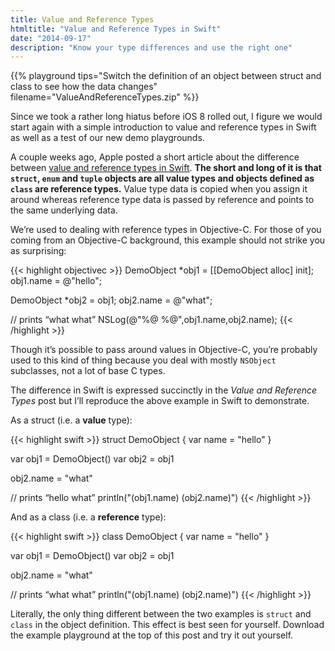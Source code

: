```yaml
---
title: Value and Reference Types
htmltitle: "Value and Reference Types in Swift"
date: "2014-09-17"
description: "Know your type differences and use the right one"
---
```


{{% playground tips="Switch the definition of an object between struct and class to see how the data changes" filename="ValueAndReferenceTypes.zip" %}}

Since we took a rather long hiatus before iOS 8 rolled out, I figure we would start again with a simple introduction to value and reference types in Swift as well as a test of our new demo playgrounds.

A couple weeks ago, Apple posted a short article about the difference between [value and reference types in Swift](https://developer.apple.com/swift/blog/?id=10). **The short and long of it is that `struct`, `enum` and `tuple` objects are all value types and objects defined as `class` are reference types.** Value type data is copied when you assign it around whereas reference type data is passed by reference and points to the same underlying data.

We’re used to dealing with reference types in Objective-C. For those of you coming from an Objective-C background, this example should not strike you as surprising:

{{< highlight objectivec >}}
DemoObject *obj1 = [[DemoObject alloc] init];
obj1.name = @"hello";

DemoObject *obj2 = obj1;
obj2.name = @"what";

// prints “what what”
NSLog(@"%@ %@",obj1.name,obj2.name);
{{< /highlight >}}

Though it’s possible to pass around values in Objective-C, you’re probably used to this kind of thing because you deal with mostly `NSObject` subclasses, not a lot of base C types.

The difference in Swift is expressed succinctly in the *Value and Reference Types* post but I’ll reproduce the above example in Swift to demonstrate.

As a struct (i.e. a **value** type):

{{< highlight swift >}}
struct DemoObject {
    var name = "hello"
}

var obj1 = DemoObject()
var obj2 = obj1

obj2.name = "what"

// prints “hello what”
println("\(obj1.name) \(obj2.name)")
{{< /highlight >}}

And as a class (i.e. a **reference** type):

{{< highlight swift >}}
class DemoObject {
    var name = "hello"
}

var obj1 = DemoObject()
var obj2 = obj1

obj2.name = "what"

// prints “what what”
println("\(obj1.name) \(obj2.name)")
{{< /highlight >}}

Literally, the only thing different between the two examples is `struct` and `class` in the object definition. This effect is best seen for yourself. Download the example playground at the top of this post and try it out yourself.

<!-- When you're done here, move on to when you want to use value types over reference types in Swift with [Mutability and Synchronization](/mutability-and-synchronization). -->
